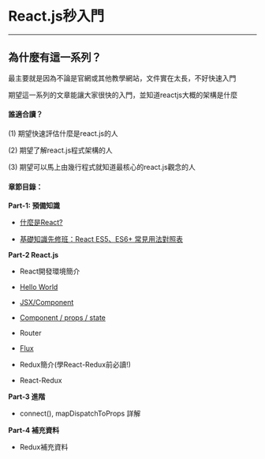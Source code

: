# React.js秒入門
---------------

## 為什麼有這一系列？

最主要就是因為不論是官網或其他教學網站，文件實在太長，不好快速入門

期望這一系列的文章能讓大家很快的入門，並知道reactjs大概的架構是什麼



#### 誰適合讀？

\(1\) 期望快速評估什麼是react.js的人

\(2\) 期望了解react.js程式架構的人

\(3\) 期望可以馬上由幾行程式就知道最核心的react.js觀念的人


#### 章節目錄：

**Part-1: 預備知識**

* [什麼是React?](https://github.com/welson327/reactjs_quick_book/blob/master/Part-1_Beforehand/01_what-is-reactjs.md)

* [基礎知識先修班：React ES5、ES6+ 常見用法對照表](https://github.com/welson327/reactjs_quick_book/blob/master/Part-1_Beforehand/02_es5-es6-comparison.md)



**Part-2 React.js**

* React開發環境簡介

* [Hello World](https://github.com/welson327/reactjs_quick_book/blob/master/Part-2_Reactjs/01_hello-world.md)

* [JSX/Component](https://github.com/welson327/reactjs_quick_book/blob/master/Part-2_Reactjs/02_jsxcomponent.md)

* [Component / props / state](https://github.com/welson327/reactjs_quick_book/blob/master/Part-2_Reactjs/03_component-props-state.md)

* Router

* [Flux](https://github.com/welson327/reactjs_quick_book/blob/master/Part-2_Reactjs/04_flux.md)

* Redux簡介\(學React-Redux前必讀!\)

* React-Redux 

**Part-3 進階**

* connect\(\), mapDispatchToProps 詳解

**Part-4 補充資料**

* Redux補充資料




